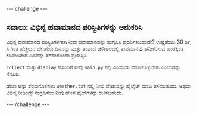 \--- challenge \---

## ಸವಾಲು: ವಿಭಿನ್ನ ಹವಾಮಾನದ ಪರಿಸ್ಥಿತಿಗಳನ್ನು ಅನುಕರಿಸಿ

ವಿಭಿನ್ನ ಹವಾಮಾನದ ಪರಿಸ್ಥಿತಿಗಳಿಗಾಗಿ ನೀವು ಹವಾಮಾನವನ್ನು ಸಂಗ್ರಹಿಸಿ ಪ್ರದರ್ಶಿಸಬಹುದೇ? ಉಷ್ಣತೆಯು 30 ಡಿಗ್ರಿ ಸಿ ಗಿಂತ ಹೆಚ್ಚಿರುವ ಬೇಸಿಗೆಯ ದಿನವನ್ನು ಮತ್ತು ತಂಪಾದ ಚಳಿಗಾಲದಲ್ಲಿ ತಾಪಮಾನವು ಘನೀಕರಿಸುವ ಹಂತಕ್ಕಿಂತ ಕಡಿಮೆಯಾದ ದಿನವನ್ನು ತೆಗೆದುಕೊಂಡು ಪ್ರಯತ್ನಿಸಿ.

`collect` ಮತ್ತು `display` ನೊಂದಿಗೆ ನೀವು `main.py` ನಲ್ಲಿ ವಿನಿಮಯ ಮಾಡಿಕೊಳ್ಳಬೇಕು ಎಂಬುದನ್ನು ನೆನಪಿಡಿ.

ಡೇಟಾ ಅನ್ನು ತೆರವುಗೊಳಿಸಲು `weather.txt` ನಲ್ಲಿ ನೀವು ಡೇಟಾವನ್ನು ಹೈಲೈಟ್ ಮಾಡಿ ಅಳಿಸಬಹುದು. ಅಥವಾ ವಿಭಿನ್ನ ರೀಡಿಂಗ್ಸ್ ಸಂಗ್ರಹಿಸಲು ನೀವು ಹೊಸ ಫೈಲ್‌ಗಳನ್ನು ರಚಿಸಬಹುದು.

\--- /challenge \---